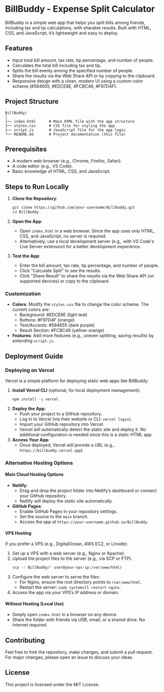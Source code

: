 # BillBuddy - Expense Split Calculator

BillBuddy is a simple web app that helps you split bills among friends, including tax and tip calculations, with sharable results. Built with HTML, CSS, and JavaScript, it’s lightweight and easy to deploy.

## Features
- Input total bill amount, tax rate, tip percentage, and number of people.
- Calculates the total bill including tax and tip.
- Splits the bill evenly among the specified number of people.
- Share the results via the Web Share API or by copying to the clipboard.
- Responsive design with a clean, modern UI using a custom color scheme (#584655, #EDCE8E, #FCBC46, #F97D4F).

## Project Structure
```
BillBuddy/
│
├── index.html      # Main HTML file with the app structure
├── styles.css      # CSS file for styling the app
├── script.js       # JavaScript file for the app logic
└── README.md       # Project documentation (this file)
```

## Prerequisites
- A modern web browser (e.g., Chrome, Firefox, Safari).
- A code editor (e.g., VS Code).
- Basic knowledge of HTML, CSS, and JavaScript.

## Steps to Run Locally
1. **Clone the Repository**:
   ```bash
   git clone https://github.com/your-username/BillBuddy.git
   cd BillBuddy
   ```
2. **Open the App**:
   - Open `index.html` in a web browser. Since the app uses only HTML, CSS, and JavaScript, no server is required.
   - Alternatively, use a local development server (e.g., with VS Code's Live Server extension) for a better development experience.

3. **Test the App**:
   - Enter the bill amount, tax rate, tip percentage, and number of people.
   - Click "Calculate Split" to see the results.
   - Click "Share Result" to share the results via the Web Share API (on supported devices) or copy to the clipboard.

### Customization
- **Colors**: Modify the `styles.css` file to change the color scheme. The current colors are:
  - Background: #EDCE8E (light teal)
  - Buttons: #F97D4F (orange)
  - Text/Accents: #584655 (dark purple)
  - Result Section: #FCBC46 (yellow-orange)
- **Features**: Add more features (e.g., uneven splitting, saving results) by extending `script.js`.

## Deployment Guide

### Deploying on Vercel
Vercel is a simple platform for deploying static web apps like BillBuddy.

1. **Install Vercel CLI** (optional, for local deployment management):
   ```bash
   npm install -g vercel
   ```
2. **Deploy the App**:
   - Push your project to a GitHub repository.
   - Log in to Vercel (via their website or CLI: `vercel login`).
   - Import your GitHub repository into Vercel.
   - Vercel will automatically detect the static site and deploy it. No additional configuration is needed since this is a static HTML app.
3. **Access Your App**:
   - Once deployed, Vercel will provide a URL (e.g., `https://billbuddy.vercel.app`).

### Alternative Hosting Options

#### Main Cloud Hosting Options
- **Netlify**:
  - Drag and drop the project folder into Netlify’s dashboard or connect your GitHub repository.
  - Netlify will deploy the static site automatically.
- **GitHub Pages**:
  - Enable GitHub Pages in your repository settings.
  - Set the source to the `main` branch.
  - Access the app at `https://your-username.github.io/BillBuddy`.

#### VPS Hosting
If you prefer a VPS (e.g., DigitalOcean, AWS EC2, or Linode):
1. Set up a VPS with a web server (e.g., Nginx or Apache).
2. Upload the project files to the server (e.g., via SCP or FTP).
   ```bash
   scp -r BillBuddy/* user@your-vps-ip:/var/www/html/
   ```
3. Configure the web server to serve the files:
   - For Nginx, ensure the root directory points to `/var/www/html`.
   - Restart the server: `sudo systemctl restart nginx`.
4. Access the app via your VPS’s IP address or domain.

#### Without Hosting (Local Use)
- Simply open `index.html` in a browser on any device.
- Share the folder with friends via USB, email, or a shared drive. No internet required.

## Contributing
Feel free to fork the repository, make changes, and submit a pull request. For major changes, please open an issue to discuss your ideas.

## License
This project is licensed under the MIT License.